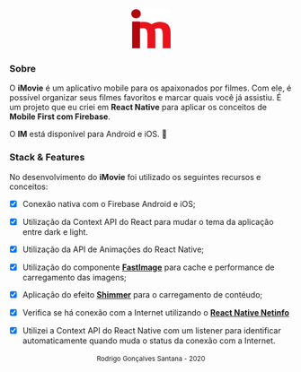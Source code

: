 
<div align="center" >
  <img src="./src/assets/logo-im.png" width="70px" height="70">
</div>



### Sobre
O **iMovie** é um aplicativo mobile para os apaixonados por filmes. 
Com ele, é possível organizar seus filmes favoritos e marcar quais você já assistiu. 
É um projeto que eu criei em **React Native** para aplicar os conceitos de **Mobile First com Firebase**.


O **IM** está disponível para Android e iOS. :iphone:


### Stack & Features
No desenvolvimento do **iMovie** foi utilizado os seguintes recursos e conceitos:

- [x] Conexão nativa com o Firebase Android e iOS;
- [x] Utilização da Context API do React para mudar o tema da aplicação entre dark e light.
- [x] Utilização da API de Animações do React Native;
- [x] Utilização do componente **[FastImage](https://github.com/DylanVann/react-native-fast-image)** para cache e performance de carregamento das imagens;
- [x] Aplicação do efeito **[Shimmer](https://github.com/tomzaku/react-native-shimmer-placeholder)** para o carregamento de contéudo;
- [x] Verifica se há conexão com a Internet utilizando o **[React Native Netinfo](https://github.com/react-native-community/react-native-netinfo)**  
- [x] Utilizei a Context API do React Native com um listener para identificar automaticamente quando muda o status da conexão com a Internet.





<div align="center">
  <small>Rodrigo Gonçalves Santana - 2020</small>
</div>